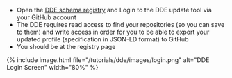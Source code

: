 * Open the [DDE schema registry](https://discovery.biothings.io/registry) and Login to the DDE update tool via your GitHub account
* The DDE requires read access to find your repositories (so you can save to them) and write access in order for you to be able to export your updated profile (specification in JSON-LD format) to GitHub
* You should be at the registry page

{% include image.html file="/tutorials/dde/images/login.png" alt="DDE Login Screen" width="80%" %}

